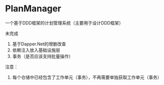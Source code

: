 # PlanManager
一个基于DDD框架的计划管理系统（主要用于设计DDD框架）

未完成
1. 基于Dapper.Net的增删改查
2. 依赖注入放入基础设施层
3. 事务（是否应该支持批量操作）

注意：
1. 每个仓储中已经包含了工作单元（事务），不再需要单独获取工作单元（事务）
